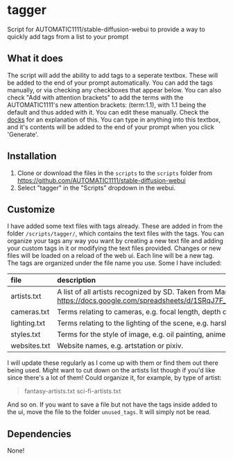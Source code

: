 # tagger
Script for AUTOMATIC1111/stable-diffusion-webui to provide a way to quickly add tags from a list to your prompt

## What it does
The script will add the ability to add tags to a seperate textbox. These will be added to the end of your prompt automatically. You can add the tags manually, or via checking any checkboxes that appear below. You can also check "Add with attention brackets" to add the terms with the AUTOMATIC1111's new attention brackets: (term:1.1), with 1.1 being the default and thus added with it. You can edit these manually. Check the [docks](https://github.com/AUTOMATIC1111/stable-diffusion-webui/wiki/Features#attentionemphasis) for an explanation of this. You can type in anything into this textbox, and it's contents will be added to the end of your prompt when you click 'Generate'.

## Installation
1. Clone or download the files in the `scripts` to the `scripts` folder from https://github.com/AUTOMATIC1111/stable-diffusion-webui
2. Select "tagger" in the "Scripts" dropdown in the webui.

## Customize
I have added some text files with tags already. These are added in from the folder `/scripts/tagger/`, which contains the text files with the tags. You can organize your tags any way you want by creating a new text file and adding your custom tags in it or modifying the text files provided. Changes or new files will be loaded on a reload of the web ui. Each line will be a new tag. The tags are organized under the file name you use. Some I have included:

| file | description |
| :---- | :-----|
| artists.txt | A list of all artists recognized by SD. Taken from Manav Mashruwala's great google sheet: https://docs.google.com/spreadsheets/d/1SRqJ7F_6yHVSOeCi3U82aA448TqEGrUlRrLLZ51abLg |
| cameras.txt | Terms relating to cameras, e.g. focal length, depth of field, etc.|
| lighting.txt | Terms relating to the lighting of the scene, e.g. harsh lighting, dramatic lighting, shadows, etc. |
| styles.txt | Terms for the style of image, e.g. oil painting, anime, black and white, etc. |
| websites.txt | Website names, e.g. artstation or pixiv. |

I will update these regularly as I come up with them or find them out there being used. Might want to cut down on the artists list though if you'd like since there's a lot of them! Could organize it, for example, by type of artist:
>fantasy-artists.txt
>sci-fi-artists.txt

And so on. If you want to save a file but not have the tags inside added to the ui, move the file to the folder `unused_tags`. It will simply not be read.

## Dependencies
None!
